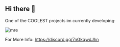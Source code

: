 ## Hi there 👋

One of the COOLEST projects im currently developing:  

![mre](https://github.com/user-attachments/assets/7a871e58-f918-4a8b-8822-2b953819edda)

For More Info: https://discord.gg/7nGkqwdJhn
